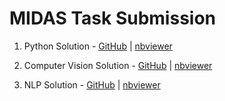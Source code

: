 # MIDAS Task Submission

1. Python Solution - [GitHub](https://github.com/agoel00/midas/blob/master/root/Python_problem/tweets_scraper.ipynb) | [nbviewer](https://nbviewer.jupyter.org/github/agoel00/midas/blob/master/root/Python_problem/tweets_scraper.ipynb)

2. Computer Vision Solution - [GitHub](https://github.com/agoel00/midas/blob/master/root/CV_Problem/midasCV2.ipynb) | [nbviewer](https://nbviewer.jupyter.org/github/agoel00/midas/blob/master/root/CV_Problem/midasCV2.ipynb)

3. NLP Solution - [GitHub]() | [nbviewer]()
